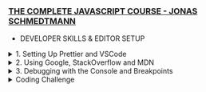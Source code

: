 ### [THE COMPLETE JAVASCRIPT COURSE - JONAS SCHMEDTMANN](https://www.udemy.com/course/the-complete-javascript-course)

+ DEVELOPER SKILLS & EDITOR SETUP

<details>
<summary> 1. Setting Up Prettier and VSCode </summary>
<br>
Installing Node.js and NPM

1. Go to https://nodejs.org/en/ and download the LTS version
2. Install it
3. Open your terminal and type the command below to check if it is installed

```bash
node -v
```

4. You should see the version of node installed
5. Now type the command below to check if npm is installed

```bash
npm -v
```

6. You should see the version of npm installed
7. That's it! for installing node and npm

The setup for prettier is pretty simple, just follow the steps below:

1. Install the Prettier extension in VSCode
2. Go to File > Preferences > Settings
3. Search for "Auto Save" 
4. Set to "On FocusChange"
5. Search for default formatter
6. Select Prettier
7. Search for "Prettier: Single Quote"
8. Check the box
9. Search for "Prettier: Semi"
10. Check the box
11. Search for "Prettier: Arrow Parens"
12. Check the box
13. That's it! for prettier setup

Now for the VSCode setup, follow the steps below:

1. Install the Live Server extension in VSCode using the command below:

```bash
npm install -g live-server
```

2. Theme: Monokai Pro or One Monokai
3. Font: Fira Code (My personal preference) because it has ligatures
4. Icons: Material Icon Theme (My personal preference)
5. Settings: Go to File > Preferences > Settings and search for "Font Ligatures" and check the box
6. Settings: Go to File > Preferences > Settings and search for "Font Family" and set it to "Fira Code"
7. Settings: Go to File > Preferences > Settings and search for "Font Size" and set it to "16" for legibility
8. Settings: Go to File > Preferences > Settings and search for "Tab Size" and set it to "2" for legibility
9. Settings: Go to File > Preferences > Settings and search for "Format On Save" and check the box

There are also hosts of extensions that you can install to make your life easier, but I will leave that to you to explore. I will list some of them below: 

1. Bracket Pair Colorizer (I don't use this as I find it distracting with the colors)
2. Quokka.js (I use this for testing my code but it gives errors for things fetched from the DOM like document.querySelector) 
3. Live Server (I don't use this as I prefer to use the live-server npm package)
4. Intellicode (I use this for autocompletion as it is better than the default VSCode autocompletion when it comes to JavaScript)
5. Commit Message Editor (I use the form generated by this extension to write my commit messages from time to time to conform to the conventional commit standard)

These are just a few and I am no expert in VSCode extensions 🤗, so I will leave the rest to you to explore.



</details>

<details>
<summary> 2. Using Google, StackOverflow and MDN </summary>
<br>
Google is your friend, so use it. StackOverflow is also your friend, so use it. MDN is the most important of all as according to Jonas as time goes on you will need to visit Documentations to work with external libaries so spending time there will help you a lot. This is the best advice I can give you. I will leave you with a quote from Jonas Schmedtmann: "The best developers are the best googlers". So, use Google, StackOverflow and MDN. That's it! 🤗

```JavaScript
// PROBLEM 1:
// We work for a company building a smart home thermometer. Our most recent task is this: "Given an array of temperatures of one day, calculate the temperature amplitude. Keep in mind that sometimes there might be a sensor error."

const temperatures = [3, -2, -6, -1, 'error', 9, 13, 17, 15, 14, 9, 5];

// 1) Understanding the problem
// - What is temp amplitude? Answer: difference between highest and lowest temp
// - How to compute max and min temperatures?
// - What's a sensor error? And what do do?

// 2) Breaking up into sub-problems
// - How to ignore errors?
// - Find max value in temp array
// - Find min value in temp array
// - Subtract min from max (amplitude) and return it

const calcTempAmplitude = function (temps) {
  let max = temps[0];  // This is sets the value of max to the first element in the array which is 3
  let min = temps[0]; // This is sets the value of min to the first element in the array which is 3

  for (let i = 0; i < temps.length; i++) { // This is a for loop that loops through the array
    const curTemp = temps[i]; // This sets the value of curTemp to the current element in the array
    if (typeof curTemp !== 'number') continue; // This checks if the current element is not a number and if it is not a number it skips it and continues to the next element

    if (curTemp > max) max = curTemp; // This checks if the current element is greater than the value of max and if it is greater than the value of max it sets the value of max to the current element
    if (curTemp < min) min = curTemp; // This checks if the current element is less than the value of min and if it is less than the value of min it sets the value of min to the current element
  }
  console.log(max, min); // This logs the value of max and min to the console which is 17 and -6 respectively 
  return max - min; // This returns the difference between the value of max and the value of min
};
const amplitude = calcTempAmplitude(temperatures); // This calls the calcTempAmplitude function and passes the temperatures array as an argument and stores the returned value in the amplitude variable
console.log(amplitude); // This logs the value of amplitude to the console which is 23

// PROBLEM 2:
// Function should now receive 2 arrays of temps

// 1) Understanding the problem
// - With 2 arrays, should we implement functionality twice? NO! Just merge two arrays

// 2) Breaking up into sub-problems
// - Merge 2 arrays

const calcTempAmplitudeNew = function (t1, t2) { // This is a function call that receives two arrays as arguments but the function is not implemented to handle two arrays
  const temps = t1.concat(t2); // This merges the two arrays into one array and stores it in the temps variable. This is the ability of 'concat' to merge two arrays into one array
  console.log(temps); // This logs the value of temps to the console which is [3, -2, -6, -1, 'error', 9, 13, 17, 15, 14, 9, 5, 9, 0, 5]

  let max = temps[0]; 
  let min = temps[0];

  for (let i = 0; i < temps.length; i++) { 
    const curTemp = temps[i]; // This sets the value of curTemp to the current element in the array
    if (typeof curTemp !== 'number') continue; // This checks if the current element is not a number and if it is not a number it skips it and continues to the next element

    if (curTemp > max) max = curTemp;
    if (curTemp < min) min = curTemp;
  }
  console.log(max, min);
  return max - min;
};
const amplitudeNew = calcTempAmplitudeNew([3, 5, 1], [9, 0, 5]); // This is two arrays being passed as arguments to the calcTempAmplitudeNew function
console.log(amplitudeNew);
```
</details>

<details>
<summary> 3. Debugging with the Console and Breakpoints </summary>
<br>

```JavaScript
const measureKelvin = function () { // This is a function declaration
  const measurement = {// This is an object
    type: 'temp', // This is a property
    unit: 'celsius',

    // C) FIX
    // value: Number(prompt('Degrees celsius:')),
    value: 10,
  };

  // B) FIND
  console.table(measurement);

  // console.log(measurement.value);
  // console.warn(measurement.value);
  // console.error(measurement.value);

  const kelvin = measurement.value + 273; // This adds 273 to the value of measurement.value and stores it in the kelvin variable. This means that object properties can be used in calculations
  return kelvin;
};
// A) IDENTIFY
console.log(measureKelvin());

// Using a debugger
const calcTempAmplitudeBug = function (t1, t2) {
  const temps = t1.concat(t2);
  console.log(temps);

  let max = 0;
  let min = 0;

  for (let i = 0; i < temps.length; i++) {
    const curTemp = temps[i];
    if (typeof curTemp !== 'number') continue;

    if (curTemp > max) max = curTemp;
    if (curTemp < min) min = curTemp;
  }
  console.log(max, min);
  return max - min;
};
const amplitudeBug = calcTempAmplitudeBug([3, 5, 1], [9, 4, 5]);
// A) IDENTIFY
console.log(amplitudeBug);

```

</details>

<details>
<summary>  Coding Challenge  </summary>
<br>

```JavaScript
// Coding Challenge #1

/*

/*
Given an array of forecasted maximum temperatures, the thermometer displays a string with these temperatures.

Example: [17, 21, 23] will print "... 17ºC in 1 days ... 21ºC in 2 days ... 23ºC in 3 days ..."

Create a function 'printForecast' which takes in an array 'arr' and logs a string like the above to the console.

Use the problem-solving framework: Understand the problem and break it up into sub-problems!

TEST DATA 1: [17, 21, 23]
TEST DATA 2: [12, 5, -5, 0, 4]
*/


// 1) Understanding the problem
// - Array transformed to string, separated by ...
// - What is the X days? Answer: index + 1

// 2) Breaking up into sub-problems
// - Transform array into string
// - Transform each element to string with ºC
// - Strings needs to contain day (index + 1)
// - Add ... between elements and start and end of string
// - Log string to console

const data1 = [17, 21, 23];
const data2 = [12, 5, -5, 0, 4];

console.log(`... ${data1[0]}ºC ... ${data1[1]}ºC ... ${data1[2]}ºC ...`);

const printForecast = function (arr) {
  let str = '';
  for (let i = 0; i < arr.length; i++) {
    str += `${arr[i]}ºC in ${i + 1} days ... `;
  }
  console.log('...' + str);
};
printForecast(data1);

```



